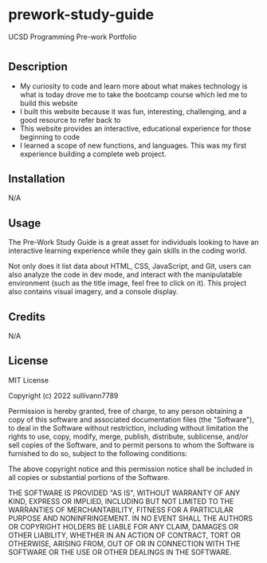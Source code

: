 # prework-study-guide
UCSD Programming Pre-work Portfolio
# <Your-Project-Title>

## Description

- My curiosity to code and learn more about what makes technology is what is today drove me to take the bootcamp course which led me to build this website
- I built this website because it was fun, interesting, challenging, and a good resource to refer back to
- This website provides an interactive, educational experience for those beginning to code
- I learned a scope of new functions, and languages. This was my first experience building a complete web project.


## Installation

N/A

## Usage

The Pre-Work Study Guide is a great asset for individuals looking to have an interactive learning experience while they gain skills in the coding world. 

Not only does it list data about HTML, CSS, JavaScript, and Git, users can also analyze the code in dev mode, and interact with the manipulatable environment (such as the title image, feel free to click on it). This project also contains visual imagery, and a console display. 
## Credits

N/A

## License

MIT License

Copyright (c) 2022 sullivann7789

Permission is hereby granted, free of charge, to any person obtaining a copy
of this software and associated documentation files (the "Software"), to deal
in the Software without restriction, including without limitation the rights
to use, copy, modify, merge, publish, distribute, sublicense, and/or sell
copies of the Software, and to permit persons to whom the Software is
furnished to do so, subject to the following conditions:

The above copyright notice and this permission notice shall be included in all
copies or substantial portions of the Software.

THE SOFTWARE IS PROVIDED "AS IS", WITHOUT WARRANTY OF ANY KIND, EXPRESS OR
IMPLIED, INCLUDING BUT NOT LIMITED TO THE WARRANTIES OF MERCHANTABILITY,
FITNESS FOR A PARTICULAR PURPOSE AND NONINFRINGEMENT. IN NO EVENT SHALL THE
AUTHORS OR COPYRIGHT HOLDERS BE LIABLE FOR ANY CLAIM, DAMAGES OR OTHER
LIABILITY, WHETHER IN AN ACTION OF CONTRACT, TORT OR OTHERWISE, ARISING FROM,
OUT OF OR IN CONNECTION WITH THE SOFTWARE OR THE USE OR OTHER DEALINGS IN THE
SOFTWARE.




